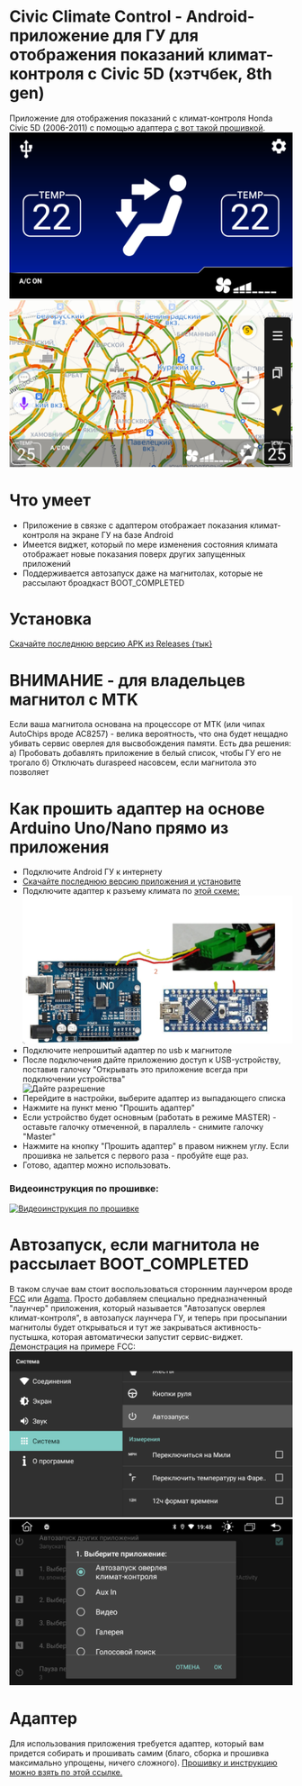 # Civic Climate Control - Android-приложение для ГУ для отображения показаний климат-контроля с Civic 5D (хэтчбек, 8th gen)
Приложение для отображения показаний с климат-контроля Honda Civic 5D (2006-2011) с помощью адаптера [с вот такой прошивкой](https://github.com/Snow4DV/civic-adapter-platformio). 
</br>
![Pic1](/images/pic1.png)
![Pic2](/images/pic2.png)
# Что умеет
* Приложение в связке с адаптером отображает показания климат-контроля  на экране ГУ на базе Android 
* Имеется виджет, который по мере изменения состояния климата отображает новые показания поверх других запущенных приложений
* Поддерживается автозапуск даже на магнитолах, которые не рассылают броадкаст BOOT\_COMPLETED
# Установка 
[Скачайте последнюю версию APK из Releases {тык}](https://github.com/Snow4DV/CivicClimateControl/releases/latest)
# ВНИМАНИЕ - для владельцев магнитол с MTK
Если ваша магнитола основана на процессоре от МТК (или чипах AutoChips вроде AC8257) - велика вероятность, что она будет нещадно убивать сервис оверлея для высвобождения памяти. Есть два решения: а) Пробовать добавлять приложение в белый список, чтобы ГУ его не трогало б) Отключать duraspeed насовсем, если магнитола это позволяет
# Как прошить адаптер на основе Arduino Uno/Nano прямо из приложения
* Подключите Android ГУ к интернету
* [Скачайте последнюю версию приложения и установите](https://github.com/Snow4DV/CivicClimateControl/releases/latest)
* Подключите адаптер к разъему климата по [этой схеме:](https://github.com/Snow4DV/civic-adapter-platformio/#%D0%BF%D0%BE%D0%B4%D0%BA%D0%BB%D1%8E%D1%87%D0%B5%D0%BD%D0%B8%D0%B5-%D0%B1%D0%B5%D0%B7-%D0%BE%D0%B1%D0%B2%D1%8F%D0%B7%D0%BA%D0%B8)
![Схема подключения](https://github.com/Snow4DV/civic-adapter-platformio/raw/master/connection-example.png)
* Подключите непрошитый адаптер по usb к магнитоле
* После подключения дайте приложению доступ к USB-устройству, поставив галочку "Открывать это приложение всегда при подключении устройства"  
![Дайте разрешение](https://www.virtualhere.com/sites/default/files/android_allow_use.png)
* Перейдите в настройки, выберите адаптер из выпадающего списка 
* Нажмите на пункт меню "Прошить адаптер"
* Если устройство будет основным (работать в режиме MASTER) - оставьте галочку отмеченной, в параллель - снимите галочку "Master"
* Нажмите на кнопку "Прошить адаптер" в правом нижнем углу. Если прошивка не зальется с первого раза - пробуйте еще раз.
* Готово, адаптер можно использовать.  
### Видеоинструкция по прошивке:
[![Видеоинструкция по прошивке](https://img.youtube.com/vi/Pt0uY-M1ryU/0.jpg)](https://www.youtube.com/watch?v=Pt0uY-M1ryU)
# Автозапуск, если магнитола не рассылает BOOT\_COMPLETED
В таком случае вам стоит воспользоваться сторонним лаунчером вроде [FCC](https://4pda.to/forum/index.php?showtopic=882604) или [Agama](https://4pda.to/forum/index.php?showtopic=835814). Просто добавляем специально предназначенный "лаунчер" приложения, который называется "Автозапуск оверлея климат-контроля", в автозапуск лаунчера ГУ, и теперь при просыпании магнитолы будет открываться и тут же закрываться активность-пустышка, которая автоматически запустит сервис-виджет. Демонстрация на примере FCC:
![Pic4](/images/pic4.png)  
![Pic5](/images/pic5.png)  
# Адаптер
Для использования приложения требуется адаптер, который вам придется собирать и прошивать самим (благо, сборка и прошивка максимально упрощены, ничего сложного). [Прошивку и инструкцию можно взять по этой ссылке.](https://github.com/Snow4DV/civic-adapter-platformio)
